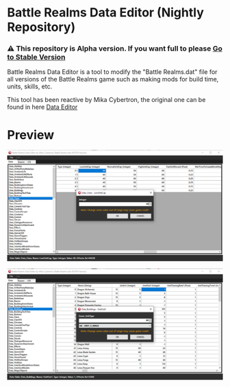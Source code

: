 # Battle Realms Data Editor (Nightly Repository)

### ⚠️ This repository is Alpha version. If you want full to please [Go to Stable Version](https://github.com/MikaCybertron/Battle-Realms-Data-Editor) </br>
Battle Realms Data Editor is a tool to modify the "Battle Realms.dat" file for all versions of the Battle Realms game such as making mods for build time, units, skills, etc.

This tool has been reactive by Mika Cybertron, the original one can be found in here [Data Editor](https://www.moddb.com/mods/boltymods-data-editor-for-battle-realms/downloads/boltymods-data-editor-file)

# Preview
![](https://github.com/MikaCybertron/Battle-Realms-Data-Editor/blob/main/Image/1.png)

![](https://github.com/MikaCybertron/Battle-Realms-Data-Editor/blob/main/Image/2.png)


